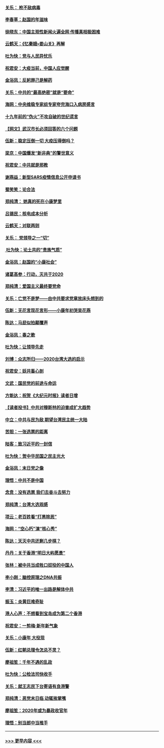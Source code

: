 #### [关乐： 枪不敌病毒](../pages/nsc993/n11826746.md?t=01282001) 
#### [李春草：赵国的年滋味](../pages/nsc993/n11826321.md?t=01282001) 
#### [徐晓东：中国主观性新闻火遍全网 传播真相极困难](../pages/nsc993/n11826508.md?t=01282001) 
#### [云鹤天：《忆秦娥▪娄山关》再解](../pages/nsc993/n11824682.md?t=01282001) 
#### [吐为快：党与人民异忧乐](../pages/nsc993/n11824660.md?t=01282001) 
#### [祝君安：大疫当前，中国人应觉醒](../pages/nsc993/n11821946.md?t=01282001) 
#### [金浴凤：反躬罪己是解药](../pages/nsc993/n11820280.md?t=01282001) 
#### [关乐：中共的“最高绝密”就是“要命”](../pages/nsc993/n11816946.md?t=01282001) 
#### [海网：中央维稳专家组专家夸完海口入病房感言](../pages/nsc993/n11815138.md?t=01282001) 
#### [十九年前的“伪火”不攻自破的世纪谎言](../pages/nsc993/n11813238.md?t=01282001) 
#### [【网文】武汉市长必须回答的六个问题](../pages/nsc993/n11813848.md?t=01282001) 
#### [伍新：稳定压倒一切 大疫压得倒吗？](../pages/nsc993/n11812634.md?t=01282001) 
#### [梁京：中国爆发“新非典”的警世意义](../pages/nsc993/n11812554.md?t=01282001) 
#### [祝君安：中共就是邪教](../pages/nsc993/n11812431.md?t=01282001) 
#### [谢燕益：新型SARS疫情信息公开申请书](../pages/nsc993/n11808840.md?t=01282001) 
#### [蜀笑笑：论合法](../pages/nsc993/n11808064.md?t=01282001) 
#### [郑纯清： 她真的死在小康梦里](../pages/nsc993/n11806623.md?t=01282001) 
#### [吕锡民：核电成本分析](../pages/nsc993/n11806284.md?t=01282001) 
#### [云鹤天：对联两则](../pages/nsc993/n11805957.md?t=01282001) 
#### [关乐： 党领导之一“切”](../pages/nsc993/n11804505.md?t=01282001) 
#### [ 吐为快：论土共的“贵族气质”](../pages/nsc993/n11804490.md?t=01282001) 
#### [金浴凤：赵国的“小康社会”](../pages/nsc993/n11804452.md?t=01282001) 
#### [诸葛高参：行动，灭共于2020](../pages/nsc993/n11804120.md?t=01282001) 
#### [郑纯清：爱国主义最终要党命](../pages/nsc993/n11802197.md?t=01282001) 
#### [关乐：亡党不是梦——由中共要求党章放床头想到的](../pages/nsc993/n11802156.md?t=01282001) 
#### [伍新：无花言现花言形——小康年初哭吴花燕](../pages/nsc993/n11800044.md?t=01282001) 
#### [陈达：马屁似拍颠覆声](../pages/nsc993/n11800010.md?t=01282001) 
#### [金浴凤：春之歌](../pages/nsc993/n11797687.md?t=01282001) 
#### [吐为快：让领导先走](../pages/nsc993/n11797512.md?t=01282001) 
#### [刘博：众志所归——2020台湾大选的启示](../pages/nsc993/n11796878.md?t=01282001) 
#### [祝君安：妖共畜心剖](../pages/nsc993/n11794273.md?t=01282001) 
#### [文武：国民党的前途与命运](../pages/nsc993/n11794198.md?t=01282001) 
#### [方能达：祝贺《大纪元时报》读者日增](../pages/nsc993/n11793807.md?t=01282001) 
#### [【读者投书】中共对穆斯林的迫害成扩大趋势](../pages/nsc993/n11791371.md?t=01282001) 
#### [中立：中共与民为敌 期望台湾民主统一大陆](../pages/nsc993/n11790392.md?t=01282001) 
#### [苦胆：一张选票的距离](../pages/nsc993/n11788914.md?t=01282001) 
#### [陆客：致习近平的一封信](../pages/nsc993/n11788867.md?t=01282001) 
#### [吐为快：贺中华民国之民主光大](../pages/nsc993/n11788618.md?t=01282001) 
#### [金浴凤：末日党之像](../pages/nsc993/n11787475.md?t=01282001) 
#### [理悟：中共不是中国](../pages/nsc993/n11787463.md?t=01282001) 
#### [念贲：没有选票  我们去奋斗去努力](../pages/nsc993/n11787398.md?t=01282001) 
#### [郑纯清：台湾大选观感](../pages/nsc993/n11786210.md?t=01282001) 
#### [项云：老百姓看“打黑除恶”](../pages/nsc993/n11785398.md?t=01282001) 
#### [海网：“空心朽”演“核心秀”](../pages/nsc993/n11783874.md?t=01282001) 
#### [陈达：天灭中共还剩几步棋？](../pages/nsc993/n11783719.md?t=01282001) 
#### [丹丹：关于香港“明日大屿愿景”](../pages/nsc993/n11783273.md?t=01282001) 
#### [张林：被中共当成牲口奴役的中国人](../pages/nsc993/n11782397.md?t=01282001) 
#### [李小刚：脑控原理之DNA共振](../pages/nsc993/n11780962.md?t=01282001) 
#### [李清：习近平的唯一出路是解体中共](../pages/nsc993/n11780866.md?t=01282001) 
#### [振玉：炎黄巨难奇耻](../pages/nsc993/n11779632.md?t=01282001) 
#### [港人心声：不想看到宝岛成为第二个香港](../pages/nsc993/n11778817.md?t=01282001) 
#### [祝君安：一剪梅‧新年新气象](../pages/nsc993/n11776340.md?t=01282001) 
#### [关乐：小康年 大役现](../pages/nsc993/n11774213.md?t=01282001) 
#### [伍新：红朝总理令怎总不灵？](../pages/nsc993/n11770813.md?t=01282001) 
#### [廖祖笙：千年不遇的乱政](../pages/nsc993/n11770373.md?t=01282001) 
#### [吐为快：公检法司快收手](../pages/nsc993/n11770359.md?t=01282001) 
#### [关乐：就王志民下台寄语有良港警](../pages/nsc993/n11769903.md?t=01282001) 
#### [郑纯清：恶党末日临 动辄挨掌嘴](../pages/nsc993/n11769356.md?t=01282001) 
#### [廖祖笙：2020年或为暴政收官年](../pages/nsc993/n11768216.md?t=01282001) 
#### [理悟：别当郎中当推手](../pages/nsc993/n11768243.md?t=01282001) 

----
#### [ >>> 更早内容 <<< ](../indexes/nsc993-earlier.md)
